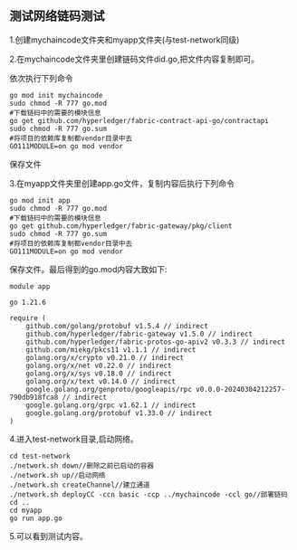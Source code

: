 ## 测试网络链码测试

1.创建mychaincode文件夹和myapp文件夹(与test-network同级)

2.在mychaincode文件夹里创建链码文件did.go,把文件内容复制即可。

依次执行下列命令

```
go mod init mychaincode
sudo chmod -R 777 go.mod
#下载链码中的需要的模块信息
go get github.com/hyperledger/fabric-contract-api-go/contractapi
sudo chmod -R 777 go.sum
#将项目的依赖库复制都vendor目录中去
GO111MODULE=on go mod vendor
```

保存文件

3.在myapp文件夹里创建app.go文件，复制内容后执行下列命令

```
go mod init app
sudo chmod -R 777 go.mod
#下载链码中的需要的模块信息
go get github.com/hyperledger/fabric-gateway/pkg/client
sudo chmod -R 777 go.sum
#将项目的依赖库复制都vendor目录中去
GO111MODULE=on go mod vendor
```

保存文件。最后得到的go.mod内容大致如下:

```
module app

go 1.21.6

require (
	github.com/golang/protobuf v1.5.4 // indirect
	github.com/hyperledger/fabric-gateway v1.5.0 // indirect
	github.com/hyperledger/fabric-protos-go-apiv2 v0.3.3 // indirect
	github.com/miekg/pkcs11 v1.1.1 // indirect
	golang.org/x/crypto v0.21.0 // indirect
	golang.org/x/net v0.22.0 // indirect
	golang.org/x/sys v0.18.0 // indirect
	golang.org/x/text v0.14.0 // indirect
	google.golang.org/genproto/googleapis/rpc v0.0.0-20240304212257-790db918fca8 // indirect
	google.golang.org/grpc v1.62.1 // indirect
	google.golang.org/protobuf v1.33.0 // indirect
)

```

4.进入test-network目录,启动网络。

```
cd test-network
./network.sh down//删除之前已启动的容器
./network.sh up//启动网络
./network.sh createChannel//建立通道
./network.sh deployCC -ccn basic -ccp ../mychaincode -ccl go//部署链码
cd ..
cd myapp
go run app.go
```

5.可以看到测试内容。